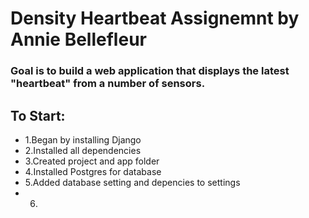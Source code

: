 # Density Heartbeat Assignemnt by Annie Bellefleur

### Goal is to build a web application that displays the latest "heartbeat" from a number of sensors. 

## To Start:
* 1.Began by installing Django
* 2.Installed all dependencies
* 3.Created project and app folder
* 4.Installed Postgres for database
* 5.Added database setting and depencies to settings
* 6. 